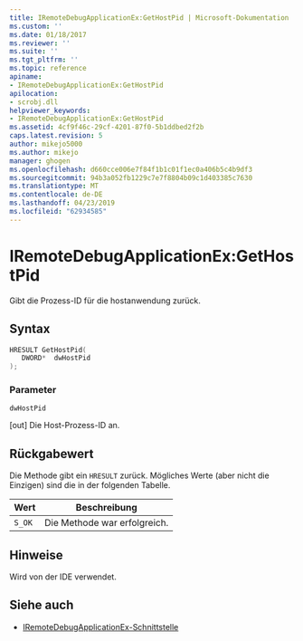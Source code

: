 ```yaml
---
title: IRemoteDebugApplicationEx:GetHostPid | Microsoft-Dokumentation
ms.custom: ''
ms.date: 01/18/2017
ms.reviewer: ''
ms.suite: ''
ms.tgt_pltfrm: ''
ms.topic: reference
apiname:
- IRemoteDebugApplicationEx:GetHostPid
apilocation:
- scrobj.dll
helpviewer_keywords:
- IRemoteDebugApplicationEx:GetHostPid
ms.assetid: 4cf9f46c-29cf-4201-87f0-5b1ddbed2f2b
caps.latest.revision: 5
author: mikejo5000
ms.author: mikejo
manager: ghogen
ms.openlocfilehash: d660cce006e7f84f1b1c01f1ec0a406b5c4b9df3
ms.sourcegitcommit: 94b3a052fb1229c7e7f8804b09c1d403385c7630
ms.translationtype: MT
ms.contentlocale: de-DE
ms.lasthandoff: 04/23/2019
ms.locfileid: "62934585"
---
```

# <a name="iremotedebugapplicationexgethostpid"></a>IRemoteDebugApplicationEx:GetHostPid

Gibt die Prozess-ID für die hostanwendung zurück.

## <a name="syntax"></a>Syntax

```cpp
HRESULT GetHostPid(
   DWORD*  dwHostPid
);
```

### <a name="parameters"></a>Parameter

`dwHostPid`

[out] Die Host-Prozess-ID an.

## <a name="return-value"></a>Rückgabewert

Die Methode gibt ein `HRESULT` zurück. Mögliches Werte (aber nicht die Einzigen) sind die in der folgenden Tabelle.

|Wert|Beschreibung|
|-----------|-----------------|
|`S_OK`|Die Methode war erfolgreich.|

## <a name="remarks"></a>Hinweise

Wird von der IDE verwendet.

## <a name="see-also"></a>Siehe auch

- [IRemoteDebugApplicationEx-Schnittstelle](iremotedebugapplicationex-interface.md)